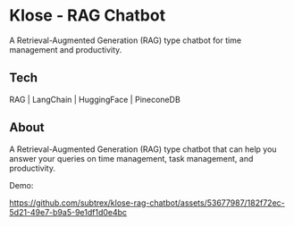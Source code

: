 # Klose - RAG Chatbot

A Retrieval-Augmented Generation (RAG) type chatbot for time management and productivity.

## Tech

RAG | LangChain | HuggingFace | PineconeDB

## About

A Retrieval-Augmented Generation (RAG) type chatbot that can help you answer your queries on time management, task management, and productivity.

Demo:

https://github.com/subtrex/klose-rag-chatbot/assets/53677987/182f72ec-5d21-49e7-b9a5-9e1df1d0e4bc

